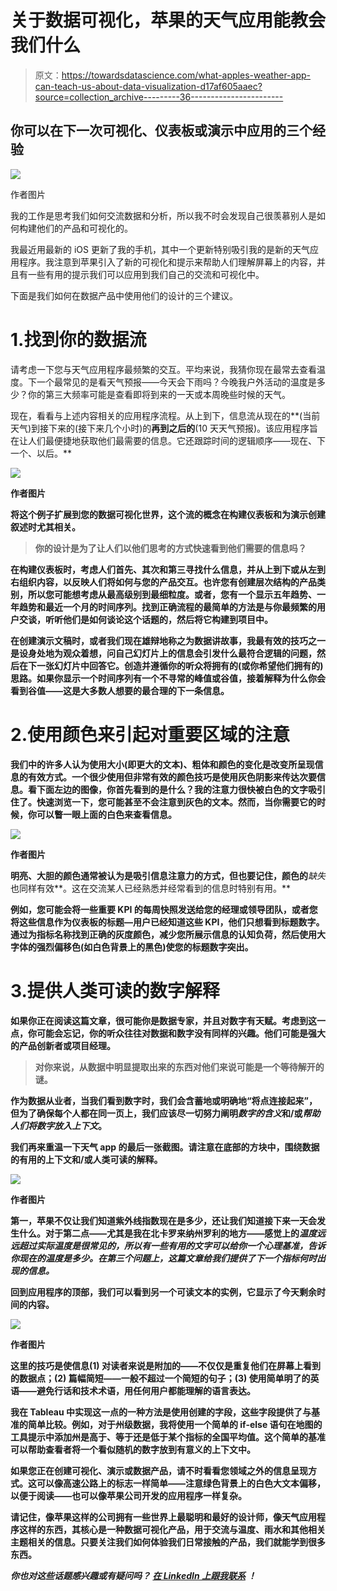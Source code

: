 # 关于数据可视化，苹果的天气应用能教会我们什么

> 原文：<https://towardsdatascience.com/what-apples-weather-app-can-teach-us-about-data-visualization-d17af605aaec?source=collection_archive---------36----------------------->

## 你可以在下一次可视化、仪表板或演示中应用的三个经验

![](img/ccf1f43e72e3de78f129a131b5984262.png)

作者图片

我的工作是思考我们如何交流数据和分析，所以我不时会发现自己很羡慕别人是如何构建他们的产品和可视化的。

我最近用最新的 iOS 更新了我的手机，其中一个更新特别吸引我的是新的天气应用程序。我注意到苹果引入了新的可视化和提示来帮助人们理解屏幕上的内容，并且有一些有用的提示我们可以应用到我们自己的交流和可视化中。

下面是我们如何在数据产品中使用他们的设计的三个建议。

# 1.找到你的数据流

请考虑一下您与天气应用程序最频繁的交互。平均来说，我猜你现在最常去查看温度。下一个最常见的是看天气预报——今天会下雨吗？今晚我户外活动的温度是多少？你的第三大频率可能是查看即将到来的一天或本周晚些时候的天气。

现在，看看与上述内容相关的应用程序流程。从上到下，信息流从现在的**(当前天气)到接下来的(接下来几个小时)的**再到之后的**(10 天天气预报)。该应用程序旨在让人们最便捷地获取他们最需要的信息。它还跟踪时间的逻辑顺序——现在、下一个、以后。**

**![](img/44f19d01e1e745df0e74f6156cd37218.png)**

**作者图片**

**将这个例子扩展到您的数据可视化世界，这个流的概念在构建仪表板和为演示创建叙述时尤其相关。**

> **你的设计是为了让人们以他们思考的方式快速看到他们需要的信息吗？**

**在构建仪表板时，考虑人们首先、其次和第三寻找什么信息，并从上到下或从左到右组织内容，以反映人们将如何与您的产品交互。也许您有创建层次结构的产品类别，所以您可能想考虑从最高级别到最细粒度。或者，您有一个显示五年趋势、一年趋势和最近一个月的时间序列。找到正确流程的最简单的方法是与你最频繁的用户交谈，听听他们是如何谈论这个话题的，然后将它构建到项目中。**

**在创建演示文稿时，或者我们现在雄辩地称之为数据讲故事，我最有效的技巧之一是设身处地为观众着想，问自己幻灯片上的信息会引发什么最符合逻辑的问题，然后在下一张幻灯片中回答它。**创造并遵循你的听众将拥有的**(或你希望他们拥有的)思路。如果你显示一个时间序列有一个不寻常的峰值或谷值，接着解释为什么你会看到谷值——这是大多数人想要的最合理的下一条信息。**

# **2.使用颜色来引起对重要区域的注意**

**我们中的许多人认为使用大小(即更大的文本)、粗体和颜色的变化是改变所呈现信息的有效方式。一个很少使用但非常有效的颜色技巧是使用灰色阴影来传达次要信息。看下面左边的图像，你首先看到的是什么？我的注意力很快被白色的文字吸引住了。快速浏览一下，您可能甚至不会注意到灰色的文本。然而，当你需要它的时候，你可以瞥一眼上面的白色来查看信息。**

**![](img/aa56f1e2d20c743b5550595e79d091ac.png)**

**作者图片**

**明亮、大胆的颜色通常被认为是吸引信息注意力的方式，但也要记住，颜色的***缺失*也同样有效**。这在交流某人已经熟悉并经常看到的信息时特别有用。**

**例如，您可能会将一些重要 KPI 的每周快照发送给您的经理或领导团队，或者您将这些信息作为仪表板的标题—用户已经知道这些 KPI，他们只想看到标题数字。通过为指标名称找到正确的灰度颜色，减少您所展示信息的认知负荷，然后使用大字体的强烈偏移色(如白色背景上的黑色)使您的标题数字突出。**

# **3.提供人类可读的数字解释**

**如果你正在阅读这篇文章，很可能你是数据专家，并且对数字有天赋。考虑到这一点，你可能会忘记，你的听众往往对数据和数字没有同样的兴趣。他们可能是强大的产品创新者或项目经理。**

> **对你来说，从数据中明显提取出来的东西对他们来说可能是一个等待解开的谜。**

**作为数据从业者，当我们看到数字时，我们会含蓄地或明确地“将点连接起来”，但为了确保每个人都在同一页上，我们应该尽一切努力阐明*数字的含义*和/或*帮助人们将数字放入上下文*。**

**我们再来重温一下天气 app 的最后一张截图。请注意在底部的方块中，围绕数据的有用的上下文和/或人类可读的解释。**

**![](img/1273b184a362143121f4e752a2432c19.png)**

**作者图片**

**第一，苹果不仅让我们知道紫外线指数现在是多少，还让我们知道接下来一天会发生什么。对于第二点——尤其是我在北卡罗来纳州罗利的地方——感觉上的*温度远远超过实际温度是很常见的，所以有一些有用的文字可以给你一个心理基准，告诉你现在的温度是多少。在第三个问题上，这篇文章给我们提供了下一个指标何时出现的信息。***

**回到应用程序的顶部，我们可以看到另一个可读文本的实例，它显示了今天剩余时间的内容。**

**![](img/1cbac19e54e512c60c9857155604b474.png)**

**作者图片**

**这里的技巧是使信息(1) **对读者来说是附加的**——不仅仅是重复他们在屏幕上看到的数据点；(2) **篇幅简短**——一般不超过一个简短的句子；(3) **使用简单明了的英语**——避免行话和技术术语，用任何用户都能理解的语言表达。**

**我在 Tableau 中实现这一点的一种方法是使用创建的字段，这些字段提供了与基准的简单比较。例如，对于州级数据，我将使用一个简单的 if-else 语句在地图的工具提示中添加州是高于、等于还是低于某个指标的全国平均值。这个简单的基准可以帮助查看者将一个看似随机的数字放到有意义的上下文中。**

**如果您正在创建可视化、演示或数据产品，请不时看看您领域之外的信息呈现方式。这可以像高速公路上的标志一样简单——注意绿色背景上的白色大文本偏移，以便于阅读——也可以像苹果公司开发的应用程序一样复杂。**

**请记住，像苹果这样的公司拥有一些世界上最聪明和最好的设计师，像天气应用程序这样的东西，其核心是一种数据可视化产品，用于交流与温度、雨水和其他相关主题相关的信息。只要关注我们如何体验我们日常接触的产品，我们就能学到很多东西。**

***你也对这些话题感兴趣或有疑问吗？* [*在 LinkedIn 上跟我联系*](https://www.linkedin.com/in/jordanbean/) *！***